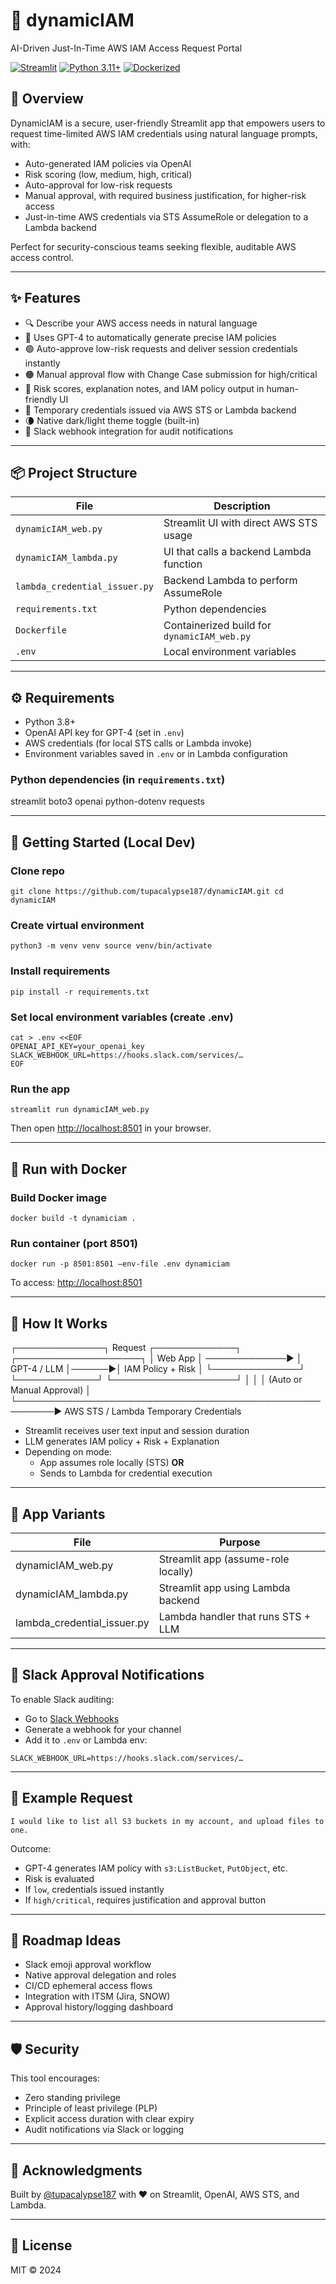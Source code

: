 # 🔐 dynamicIAM

AI-Driven Just-In-Time AWS IAM Access Request Portal

[![Streamlit](https://img.shields.io/badge/Built%20with-Streamlit-ff4b4b?logo=streamlit)](https://streamlit.io)
[![Python 3.11+](https://img.shields.io/badge/Python-3.11%2B-blue?logo=python)](https://www.python.org/)
[![Dockerized](https://img.shields.io/badge/Containerized-Docker-blue?logo=docker)](https://www.docker.com/)

## 🚀 Overview

DynamicIAM is a secure, user-friendly Streamlit app that empowers users to request time-limited AWS IAM credentials using natural language prompts, with:
- Auto-generated IAM policies via OpenAI
- Risk scoring (low, medium, high, critical)
- Auto-approval for low-risk requests
- Manual approval, with required business justification, for higher-risk access
- Just-in-time AWS credentials via STS AssumeRole or delegation to a Lambda backend

Perfect for security-conscious teams seeking flexible, auditable AWS access control.

---

## ✨ Features

- 🔍 Describe your AWS access needs in natural language
- 🤖 Uses GPT-4 to automatically generate precise IAM policies
- 🟢 Auto-approve low-risk requests and deliver session credentials instantly
- 🟠 Manual approval flow with Change Case submission for high/critical
- 📝 Risk scores, explanation notes, and IAM policy output in human-friendly UI
- 🔐 Temporary credentials issued via AWS STS or Lambda backend
- 🌘 Native dark/light theme toggle (built-in)
- 📡 Slack webhook integration for audit notifications

---

## 📦 Project Structure

| File                            | Description                                |
|---------------------------------|--------------------------------------------|
| `dynamicIAM_web.py`             | Streamlit UI with direct AWS STS usage     |
| `dynamicIAM_lambda.py`          | UI that calls a backend Lambda function    |
| `lambda_credential_issuer.py`   | Backend Lambda to perform AssumeRole       |
| `requirements.txt`              | Python dependencies                        |
| `Dockerfile`                    | Containerized build for `dynamicIAM_web.py`|
| `.env`                          | Local environment variables                |

---

## ⚙️ Requirements

- Python 3.8+
- OpenAI API key for GPT-4 (set in `.env`)
- AWS credentials (for local STS calls or Lambda invoke)
- Environment variables saved in `.env` or in Lambda configuration

### Python dependencies (in `requirements.txt`)
streamlit
boto3
openai
python-dotenv
requests


---

## 🧪 Getting Started (Local Dev)

### Clone repo
`git clone https://github.com/tupacalypse187/dynamicIAM.git
cd dynamicIAM`

### Create virtual environment
`python3 -m venv venv
source venv/bin/activate`

### Install requirements
`pip install -r requirements.txt`

### Set local environment variables (create .env)
```
cat > .env <<EOF
OPENAI_API_KEY=your_openai_key
SLACK_WEBHOOK_URL=https://hooks.slack.com/services/…
EOF
```

### Run the app
`streamlit run dynamicIAM_web.py`

Then open [http://localhost:8501](http://localhost:8501) in your browser.

---

## 🐳 Run with Docker

### Build Docker image
`docker build -t dynamiciam .`

### Run container (port 8501)
`docker run -p 8501:8501 –env-file .env dynamiciam`

To access: [http://localhost:8501](http://localhost:8501)

---

## 🧠 How It Works
┌──────────────┐     Request     ┌─────────────┐       ┌────────────────────┐
│   Web App    │ ─────────────▶ │ GPT-4 / LLM │──────▶│ IAM Policy + Risk  │
└──────────────┘                 └─────────────┘       └────────────────────┘
     │                                                         │
     │             (Auto or Manual Approval)                   │
     └────────────────────────────────────────────────────────▶ 
                         AWS STS / Lambda
                       Temporary Credentials


- Streamlit receives user text input and session duration
- LLM generates IAM policy + Risk + Explanation
- Depending on mode:
  - App assumes role locally (STS) **OR**
  - Sends to Lambda for credential execution

---

## 🔐 App Variants

| File                          | Purpose                                  |
|-------------------------------|------------------------------------------|
| dynamicIAM_web.py             | Streamlit app (assume-role locally)      |
| dynamicIAM_lambda.py          | Streamlit app using Lambda backend       |
| lambda_credential_issuer.py   | Lambda handler that runs STS + LLM       |

---

## 📡 Slack Approval Notifications

To enable Slack auditing:

- Go to [Slack Webhooks](https://api.slack.com/messaging/webhooks)
- Generate a webhook for your channel
- Add it to `.env` or Lambda env:

`SLACK_WEBHOOK_URL=https://hooks.slack.com/services/…`


---

## 📜 Example Request

`I would like to list all S3 buckets in my account, and upload files to one.`


Outcome:
- GPT-4 generates IAM policy with `s3:ListBucket`, `PutObject`, etc.
- Risk is evaluated
- If `low`, credentials issued instantly
- If `high/critical`, requires justification and approval button

---

## 🎯 Roadmap Ideas

- Slack emoji approval workflow
- Native approval delegation and roles
- CI/CD ephemeral access flows
- Integration with ITSM (Jira, SNOW)
- Approval history/logging dashboard

---

## 🛡️ Security

This tool encourages:
- Zero standing privilege
- Principle of least privilege (PLP)
- Explicit access duration with clear expiry
- Audit notifications via Slack or logging

---

## 🙏 Acknowledgments

Built by [@tupacalypse187](https://github.com/tupacalypse187) with ❤️ on Streamlit, OpenAI, AWS STS, and Lambda.

---

## 📄 License

MIT © 2024

